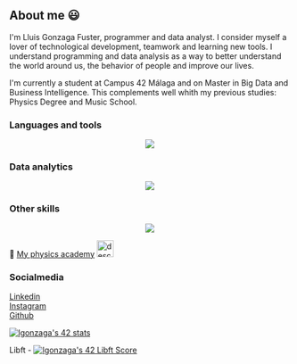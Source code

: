 ## About me :smiley:

I'm Lluis Gonzaga Fuster, programmer and data analyst. I consider myself a lover of technological development, teamwork and learning new tools. I understand programming and data analysis as a way to better understand the world around us, the behavior of people and improve our lives.

I'm currently a student at Campus 42 Málaga and on Master in Big Data and Business Intelligence. This complements well whith my previous studies: Physics Degree and Music School. 

<p align="center"> <h3>Languages and tools</h3></p> 
<p align="center">
  <a href="https://skillicons.dev">
    <img src="https://skillicons.dev/icons?i=c,fortran,cpp,javascript,r,python,mysql,mongodb,latex,linux,github,vscode" />
  </a>
</p>

<p align="center"> <h3>Data analytics</h3></p>
<p align="center">
  <a href="https://skillicons.dev">
    <img src="https://skillicons.dev/icons?i=r,python,mysql,mongodb" />
  </a>
</p>


<p align="center"> <h3>Other skills</h3></p>
<p align="center">
  <a href="https://skillicons.dev">
    <img src="https://skillicons.dev/icons?i=latex,linux,github,vscode" />
  </a>
</p>

:telescope: 
[My physics academy](https://universoclases.com) 
<img src="https://www.universoclases.com/wp-content/uploads/2021/02/8.png" alt="descripción" style="heigth:30px; width: 30px" /> 

### Socialmedia
<a href="https://www.linkedin.com/in/lluis-gonzaga-fuster-8a4815151/"> Linkedin </a> <br>
<a href="https://www.instagram.com/lluisgonzaga21/"> Instagram </a> <br>
<a href="https://github.com/LluisGonzaga21"> Github </a> <br>
<!--
**LluisGonzaga21/LluisGonzaga21** is a ✨ _special_ ✨ repository because its `README.md` (this file) appears on your GitHub profile.
          
Here are some ideas to get you started:

- 🔭 I’m currently working on ...
- 🌱 I’m currently learning ...
- 👯 I’m looking to collaborate on ...
- 🤔 I’m looking for help with ...
- 💬 Ask me about ...
- 📫 How to reach me: ...
- 😄 Pronouns: ...
- ⚡ Fun fact: ...
-->

[![lgonzaga's 42 stats](https://badge42.vercel.app/api/v2/cldhj2uth00630flfiyhg74a5/stats?cursusId=21&coalitionId=274)](https://github.com/JaeSeoKim/badge42)

Libft - [![lgonzaga's 42 Libft Score](https://badge42.vercel.app/api/v2/cldhj2uth00630flfiyhg74a5/project/2898440)](https://github.com/JaeSeoKim/badge42)
